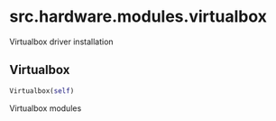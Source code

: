 <h1 id="src.hardware.modules.virtualbox">src.hardware.modules.virtualbox</h1>

Virtualbox driver installation
<h2 id="src.hardware.modules.virtualbox.Virtualbox">Virtualbox</h2>

```python
Virtualbox(self)
```
Virtualbox modules

